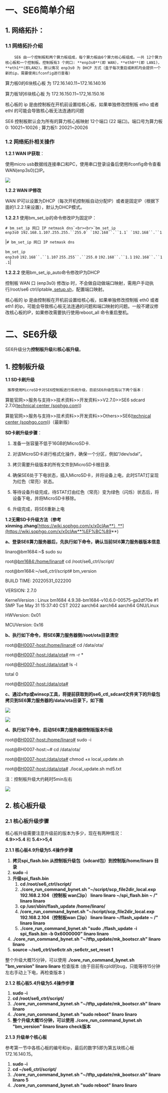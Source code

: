 # **一、SE6简单介绍**

## **1. 网络拓扑：**

### 1.1 网络拓扑介绍

```
    SE6 由一个控制板和两个算力板组成，每个算力板由6个算力核心板组成。一共 12个算力核心板和一个控制板。控制板有3 个网口: **enp3s0**(即 WAN)，**eth0**(即 LAN1)，**eth1**(即LAN2)。默认情况 enp3s0 为 DHCP 方式（盒子每次重启或刷机均会提供一个新的ip，需要使用ifconfig进行查看）
```

算力板0的6块核心板 为 172.16.140.11~172.16.140.16

算力板1的6块核心板 为 172.16.150.11~172,16.150.16

核心板的 ip 是由控制板在开机前设置给核心板，如果单独修改控制板 etho 或者 ethl 的可能会导致核心板无法连通的问题



SE6 控制板默认会为所有的算力核心板映射 12个端口 (22 端口)。端口号为算力板0: 10021~10026 ; 算力板1: 20021~20026

### 1.2 网络拓扑相关操作

**1.2.1 WAN IP获取**：

使用micro usb数据线连接串口和PC，使用串口登录设备后使用ifconfig命令查看WAN(enp3s0)口IP。

![](https://wiki.sophgo.com/download/attachments/96442632/image2023-8-14_10-43-22.png?version=1&modificationDate=1691981002135&api=v2)

**1.2.2 WAN IP修改**

WAN IP可以设置为DHCP（每次开机控制板自动分配IP）或者是固定IP（根据下面的1.2.2.1来设置），默认为DHCP模式。

**1.2.2.1** 使用bm_set_ip的命令修改IP为固定IP：

```
# bm_set_ip 网口 IP netmask dns`<br><br>`bm_set_ip enp3s0 192.168.1.107.255.255.``255.0` `192.168``.``1.1` `192.168``.``1.1`|
```
|`# bm_set_ip 网口 IP netmask dns`<br><br>`bm_set_ip enp3s0` `192.168``.``1.107` `255.255``.``255.0` `192.168``.``1.1` `192.168``.``1.1`|

**1.2.2.2** 使用bm_set_ip_auto命令修改IP为DHCP

控制板 WAN 口 (enp3s0) 修改ip 时，不会做自动做端口映射，需用户手动执行/root/se6 ctrl/iptable_[setup.sh](http://setup.sh/)，配置端口映射。

核心板的 ip 是由控制板在开机前设置给核心板，如果单独修改控制板 eth0 或者 eth1 的ip，可能会导致核心板无法连通的问题和端口映射的问题。一般不建议修改核心板的IP，如果修改需要执行使用reboot_all 命令重启整机。

# **二、SE6升级**

SE6升级分为**控制板升级**和**核心板升级**。

## 1. 控制板升级

**1.1 SD卡刷升级**

```
 推荐使用MicroSD卡对SE6控制板进行系统升级，目前SE6升级包有以下两个版本：
```

算能官网>>服务与支持>>技术资料>>开发资料>>V2.7.0>>SE6 sdcard 2.7.0([technical center (sophgo.com)](https://developer.sophgo.com/site/index/material/23/all.html))

算能官网>>服务与支持>>技术资料>>开发资料>>Others>>SE6([technical center (sophgo.com)](https://developer.sophgo.com/site/index/material/36/103.html))（最新版）

**SD卡刷升级步骤**：

1. 准备一张容量不低于16GB的MicroSD卡.
    
2. 对该MicroSD卡进行格式化操作，确保一个分区，例如“/dev/sdal”。
    
3. 拷贝需要升级版本的所有文件到MicroSD卡根目录.
    
4. 确保SE6处于下电状态，插入MicroSD卡，并将设备上电，此时STAT灯呈现为红色（常亮）状态。
    
5. 等待设备升级完成，待STAT灯由红色（常亮）变为绿色（闪烁）状态后，将设备下电，并将MicroSD卡移除。
    
6. 升级完成，将SE6重新上电
    

**1.2无需SD卡升级方法（参考xinming.zhang**[https://wiki.sophgo.com/x/x0clAw**）**](https://wiki.sophgo.com/x/x0clAw**%EF%BC%89**)

**a、登录SE6算力服务器后，先执行如下命令，确认当前SE6算力服务器版本信息**

linaro@bm1684:~$ sudo su

root@[bm1684:/home/linaro#](http://bm1684/home/linaro) cd /root/se6_ctrl/script/

root@bm1684:~/se6_ctrl/script# bm_version

BUILD TIME: 20220531_022200

VERSION: 2.7.0

KernelVersion : Linux bm1684 4.9.38-bm1684-v10.6.0-00575-ga2df70e #1 SMP Tue May 31 15:37:40 CST 2022 aarch64 aarch64 aarch64 GNU/Linux

HWVersion: 0x01

MCUVersion: 0x16

**b、执行如下命令，将SE6算力服务器侧/root/ota目录清空**

root@[BH0007-host:/home/linaro#](http://bh0007-host/home/linaro) cd /data/ota/

root@[BH0007-host:/data/ota#](http://bh0007-host/data/ota) rm -r *

root@[BH0007-host:/data/ota#](http://bh0007-host/data/ota) ls -l

total 0

root@[BH0007-host:/data/ota#](http://bh0007-host/data/ota)

**c、通过xftp或winscp工具，将提前获取到的se6_ctl_sdcard文件夹下的升级包拷贝到SE6算力服务器的/data/ota目录下，如下图**

![](https://wiki.sophgo.com/download/attachments/96442632/image2023-8-14_10-45-41.png?version=1&modificationDate=1691981141568&api=v2)

![](https://wiki.sophgo.com/download/attachments/96442632/image2023-8-14_10-46-21.png?version=1&modificationDate=1691981181398&api=v2)

**d、执行如下命令，启动SE6算力服务器控制板版本升级**

root@[BH0007-host:/home/linaro#](http://bh0007-host/home/linaro) sudo -i

root@BH0007-host:~# cd /data/ota/

root@[BH0007-host:/data/ota#](http://bh0007-host/data/ota) chmod +x local_update.sh

root@[BH0007-host:/data/ota#](http://bh0007-host/data/ota) ./local_update.sh md5.txt

注：控制板升级大约耗时5min左右

![](https://wiki.sophgo.com/download/attachments/96442632/image2023-8-14_10-46-48.png?version=1&modificationDate=1691981208954&api=v2)

## 2. 核心板升级

### **2.1 核心板升级步骤**

核心板升级需要注意升级前的版本为多少，现在有两种情况：**4.9>>5.4** 和 **5.4>>5,4**

**2.1.1 核心板4.9升级为5.4操作步骤**

1. **拷贝spi_flash.bin 从控制板升级包（sdcard包）到控制版/home/linaro 目录**
2. **sudo -i**
3. **升级spi_flash.bin**
    1. **cd /root/se6_ctrl/script/**
    2. **./core_run_command_bynet.sh "~/script/scp_file2dir_local.exp 192.168.2.104（控制板 wan口ip） linaro linaro ~/spi_flash.bin ~ /" linaro linaro**
    3. **cp /usr/sbin/flash_update /home/linaro/**
    4. **/core_run_command_bynet.sh "~/script/scp_file2dir_local.exp 192.168.2.104（控制板wan 口ip） linaro linaro ~/flash_update ~ /" linaro linaro**
    5. **./core_run_command_bynet.sh "sudo ./flash_update -i spi_flash.bin -b 0x6000000" linaro linaro**
4. **./core_run_command_bynet.sh "~/tftp_update/mk_bootscr.sh" linaro linaro**
5. **source ~/se6_ctrl/se6ctr.sh ;se6ctr_set_reset 1**

整个升级大概15分钟，可以使用 **./core_run_command_bynet.sh "bm_version" linaro linaro** 检查版本 (由于目前有cpld的bug，只能等待15分钟左右手动上下电，再检查版本 )

**2.1.2 核心板5.4升级为5.4操作步骤**

1. **sudo -i**
2. **cd /root/se6_ctrl/script/**
3. **./core_run_command_bynet.sh "~/tftp_update/mk_bootscr.sh" linaro linaro**
4. **./core_run_command_bynet.sh "sudo reboot" linaro linaro**
5. **整个升级大概15分钟，可以使用 ./core_run_command_bynet.sh "bm_version" linaro linaro check版本**

**2.1.3 升级单个核心板**

参考第一节中各核心板的编号和ip，最后的数字5即为第五块核心板172.16.140.15。

1. **sudo -i**
2. **cd ~/se6_ctrl/script/**
3. **./core_run_command_bynet.sh "~/tftp_update/mk_bootscr.sh" linaro linaro 5**
4. **./core_run_command_bynet.sh "sudo reboot" linaro linaro**